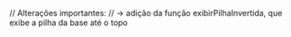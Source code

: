 // Alterações importantes:
// -> adição da função exibirPilhaInvertida, que exibe a pilha da base até o topo
